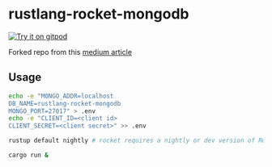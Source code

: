 # rustlang-rocket-mongodb
[![Try it on gitpod](https://img.shields.io/badge/try-on%20gitpod-brightgreen.svg)](https://gitpod.io/#https://github.com/louis030195/rustlang-rocket-mongodb)

Forked repo from this [medium article](https://medium.com/@louis.beaumont/rest-api-with-rust-mongodb-10eeb6bd51d7)



## Usage

```bash
echo -e "MONGO_ADDR=localhost
DB_NAME=rustlang-rocket-mongodb
MONGO_PORT=27017" > .env
echo -e "CLIENT_ID=<client id>
CLIENT_SECRET=<client secret>" >> .env
```


```bash
rustup default nightly # rocket requires a nightly or dev version of Rust
```

```bash
cargo run &

